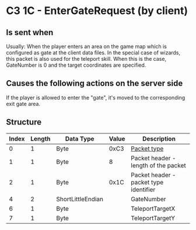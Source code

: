 # C3 1C - EnterGateRequest (by client)

## Is sent when

Usually: When the player enters an area on the game map which is configured as gate at the client data files. In the special case of wizards, this packet is also used for the teleport skill. When this is the case, GateNumber is 0 and the target coordinates are specified.

## Causes the following actions on the server side

If the player is allowed to enter the "gate", it's moved to the corresponding exit gate area.

## Structure

| Index | Length | Data Type | Value | Description |
|-------|--------|-----------|-------|-------------|
| 0 | 1 |   Byte   | 0xC3  | [Packet type](PacketTypes.md) |
| 1 | 1 |    Byte   |   8   | Packet header - length of the packet |
| 2 | 1 |    Byte   | 0x1C  | Packet header - packet type identifier |
| 4 | 2 | ShortLittleEndian |  | GateNumber |
| 6 | 1 | Byte |  | TeleportTargetX |
| 7 | 1 | Byte |  | TeleportTargetY |